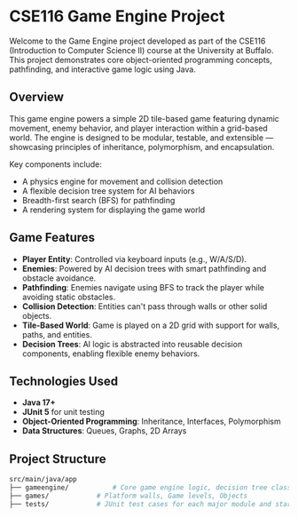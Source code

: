 # CSE116 Game Engine Project

Welcome to the Game Engine project developed as part of the CSE116 (Introduction to Computer Science II) course at the University at Buffalo. This project demonstrates core object-oriented programming concepts, pathfinding, and interactive game logic using Java.

## Overview

This game engine powers a simple 2D tile-based game featuring dynamic movement, enemy behavior, and player interaction within a grid-based world. The engine is designed to be modular, testable, and extensible — showcasing principles of inheritance, polymorphism, and encapsulation.

Key components include:
- A physics engine for movement and collision detection
- A flexible decision tree system for AI behaviors
- Breadth-first search (BFS) for pathfinding
- A rendering system for displaying the game world

## Game Features

-  **Player Entity**: Controlled via keyboard inputs (e.g., W/A/S/D).
-  **Enemies**: Powered by AI decision trees with smart pathfinding and obstacle avoidance.
-  **Pathfinding**: Enemies navigate using BFS to track the player while avoiding static obstacles.
-  **Collision Detection**: Entities can't pass through walls or other solid objects.
-  **Tile-Based World**: Game is played on a 2D grid with support for walls, paths, and entities.
-  **Decision Trees**: AI logic is abstracted into reusable decision components, enabling flexible enemy behaviors.

##  Technologies Used

- **Java 17+**
- **JUnit 5** for unit testing
- **Object-Oriented Programming**: Inheritance, Interfaces, Polymorphism
- **Data Structures**: Queues, Graphs, 2D Arrays

##  Project Structure

```bash
src/main/java/app
├── gameengine/           # Core game engine logic, decision tree classes, and interfaces
├── games/            # Platform walls, Game levels, Objects      
├── tests/            # JUnit test cases for each major module and startgame function
